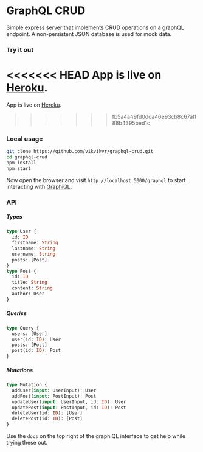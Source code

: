 # GraphQL CRUD

Simple [express](https://www.npmjs.com/package/express) server that implements CRUD operations on a [graphQL](https://graphql.org/) endpoint. A non-persistent JSON database is used for mock data.

### Try it out

<<<<<<< HEAD
App is live on [Heroku](https://vikvikvr-graphql-crud.herokuapp.com/graphql).
=======
App is live on [Heroku]([Heroku](https://vikvikvr-graphql-crud.herokuapp.com/graphql)).
>>>>>>> fb5a4a49fd0dda46e93cb8c67aff88b4395bed1c


### Local usage

```bash
git clone https://github.com/vikvikvr/graphql-crud.git
cd graphql-crud
npm install
npm start
```

Now open the browser and visit `http://localhost:5000/graphql` to start interacting with [GraphiQL](https://github.com/graphql/graphiql).


### API

##### Types

```graphql
type User {
  id: ID
  firstname: String
  lastname: String
  username: String
  posts: [Post]
}
type Post {
  id: ID
  title: String
  content: String
  author: User
}
```

##### Queries

```graphql
type Query {
  users: [User]
  user(id: ID): User
  posts: [Post]
  post(id: ID): Post
}
```

##### Mutations

```graphql
type Mutation {
  addUser(input: UserInput): User
  addPost(input: PostInput): Post
  updateUser(input: UserInput, id: ID): User
  updatePost(input: PostInput, id: ID): Post
  deleteUser(id: ID): [User]
  deletePost(id: ID): [Post]
}
```

Use the `docs` on the top right of the graphiQL interface to get help while trying these out.